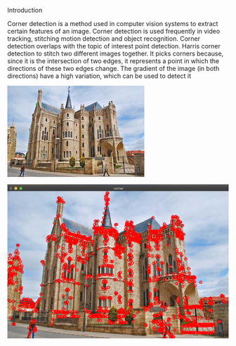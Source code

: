 
Introduction

Corner detection is a method used in computer vision systems to extract certain features of an image. Corner detection is used frequently in video tracking, stitching motion detection and object recognition. Corner detection overlaps with the topic of interest point detection. Harris corner detection to stitch two different images together. It picks corners because, since it is the intersection of two edges, it represents a point in which the directions of these two edges change. The gradient of the image (in both directions) have a high variation, which can be used to detect it


![alt text](https://github.com/kapishgarg14/Computer-vision-Corner-detection-harris/blob/master/e2.jpg)

![alt text](https://github.com/kapishgarg14/Computer-vision-Corner-detection-harris/blob/master/output.jpeg)
